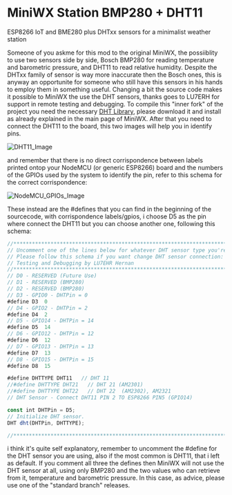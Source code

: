 # MiniWX Station BMP280 + DHT11
ESP8266 IoT and BME280 plus DHTxx sensors for a minimalist weather station

Someone of you askme for this mod to the original MiniWX, the possiiblity to use two sensors side by side, Bosch BMP280 for reading temperature and barometric pressure, and DHT11 to read relative humidity.
Despite the DHTxx family of sensor is way more inaccurate then the Bosch ones, this is anyway an opportunite for someone who still have this sensors in his hands to employ them in something useful.
Changing a bit the source code makes it possible to MiniWX the use the DHT sensors, thanks goes to LU7ERH for support in remote testing and debugging.
To compile this "inner fork" of the project you need the necessary [DHT Library](https://github.com/adafruit/DHT-sensor-library), please download it and install as already explained in the main page of MiniWX.
After that you need to connect the DHT11 to the board, this two images will help you in identify pins.

![DHT11_Image](https://github.com/IU5HKU/MiniWXStation/blob/master/Images/DHT11.jpg)

and remember that there is no direct corrispondence between labels printed ontop your NodeMCU (or generic ESP8266) board and the numbers of the GPIOs used by the system to identify the pin, refer to this schema for the correct corrispondence:

![NodeMCU_GPIOs_Image](https://github.com/IU5HKU/MiniWXStation/blob/master/Images/NodeMCU_GPIOs.png)

These instead are the #defines that you can find in the beginning of the sourcecode, with corrispondence labels/gpios, i choose D5 as the pin where connect the DHT11 but you can choose another one, following this schema:


```javascript
//***************************************************************************
// Uncomment one of the lines below for whatever DHT sensor type you're using
// Please follow this schema if you want change DHT sensor connection:
// Testing and Debugging by LU7EHR Hernan
//***************************************************************************
// D0 - RESERVED (Future Use)
// D1 - RESERVED (BMP280)
// D2 - RESERVED (BMP280)
// D3 - GPIO0 - DHTPin = 0
#define D3  0
// D4 - GPIO2 - DHTPin = 2
#define D4  2
// D5 - GPIO14 - DHTPin = 14
#define D5  14
// D6 - GPIO12 - DHTPin = 12
#define D6  12
// D7 - GPIO13 - DHTPin = 13
#define D7  13
// D8 - GPIO15 - DHTPin = 15
#define D8  15

#define DHTTYPE DHT11   // DHT 11
//#define DHTTYPE DHT21   // DHT 21 (AM2301)
//#define DHTTYPE DHT22   // DHT 22  (AM2302), AM2321
// DHT Sensor - Connect DHT11 PIN 2 TO ESP8266 PIN5 (GPIO14)

const int DHTPin = D5; 
// Initialize DHT sensor.
DHT dht(DHTPin, DHTTYPE);

//***************************************************************************
```

i think it's quite self explanatory, remember to uncomment the #define for the DHT sensor you are using, also if the most common is DHT11, that i left as default. If you comment all three the defines then MiniWX will not use the DHT sensor at all, using only BMP280 and the two values who can retrieve from it, temperature and barometric pressure.
In this case, as advice, please use one of the "standard branch" releases.
